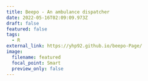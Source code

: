 ```yaml
---
title: Beepo - An ambulance dispatcher
date: 2022-05-16T02:09:09.973Z
draft: false
featured: false
tags:
  - R
external_link: https://yhp92.github.io/beepo-Page/
image:
  filename: featured
  focal_point: Smart
  preview_only: false
---
```

